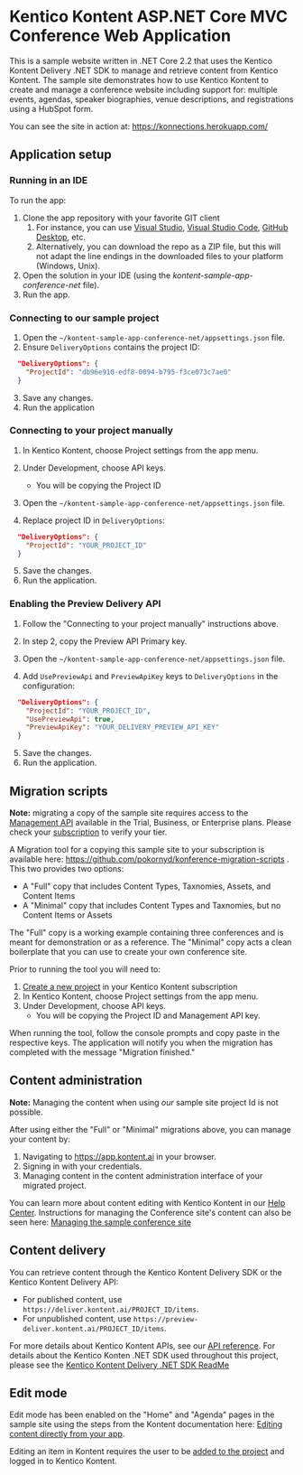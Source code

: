 # Kentico Kontent ASP.NET Core MVC Conference Web Application

This is a sample website written in .NET Core 2.2 that uses the Kentico Kontent Delivery .NET SDK to manage and retrieve content from Kentico Kontent. 
The sample site demonstrates how to use Kentico Kontent to create and manage a conference website including support for: multiple events, agendas, speaker biographies, venue descriptions, and registrations using a HubSpot form.

You can see the site in action at: https://konnections.herokuapp.com/

## Application setup

### Running in an IDE

To run the app:
1. Clone the app repository with your favorite GIT client
   1. For instance, you can use [Visual Studio](https://www.visualstudio.com/vs/), [Visual Studio Code](https://code.visualstudio.com/), [GitHub Desktop](https://desktop.github.com/), etc.
   1. Alternatively, you can download the repo as a ZIP file, but this will not adapt the line endings in the downloaded files to your platform (Windows, Unix).
1. Open the solution in your IDE (using the _kontent-sample-app-conference-net_ file).
1. Run the app.

### Connecting to our sample project

1. Open the `~/kontent-sample-app-conference-net/appsettings.json` file.
2. Ensure `DeliveryOptions` contains the project ID:

```json
  "DeliveryOptions": {
    "ProjectId": "db96e910-edf8-0094-b795-f3ce073c7ae0"
  }
```
3. Save any changes.
4. Run the application

### Connecting to your project manually

1. In Kentico Kontent, choose Project settings from the app menu.
2. Under Development, choose API keys.
    * You will be copying the Project ID
    
3. Open the `~/kontent-sample-app-conference-net/appsettings.json` file.
4. Replace project ID in `DeliveryOptions`:

```json
  "DeliveryOptions": {
    "ProjectId": "YOUR_PROJECT_ID"
  }
```
5. Save the changes.
6. Run the application.

### Enabling the Preview Delivery API

1. Follow the "Connecting to your project manually" instructions above.
2. In step 2, copy the Preview API Primary key.
    
3. Open the `~/kontent-sample-app-conference-net/appsettings.json` file.
4. Add `UsePreviewApi` and `PreviewApiKey` keys to `DeliveryOptions` in the configuration:

```json
  "DeliveryOptions": {
    "ProjectId": "YOUR_PROJECT_ID",
    "UsePreviewApi": true,
    "PreviewApiKey": "YOUR_DELIVERY_PREVIEW_API_KEY"
  }
```
5. Save the changes.
6. Run the application.

## Migration scripts

**Note:** migrating a copy of the sample site requires access to the [Management API](https://docs.kontent.ai/reference/management-api-v2) available in the Trial, Business, or Enterprise plans. Please check your [subscription](https://docs.kontent.ai/tutorials/manage-subscriptions-and-user-accounts/subscriptions/checking-your-usage-report) to verify your tier.

A Migration tool for a copying this sample site to your subscription is available here: https://github.com/pokornyd/konference-migration-scripts . This two provides two options:

* A "Full" copy that includes Content Types, Taxnomies, Assets, and Content Items
* A "Minimal" copy that includes Content Types and Taxnomies, but no Content Items or Assets
	
The "Full" copy is a working example containing three conferences and is meant for demonstration or as a reference.
The "Minimal" copy acts a clean boilerplate that you can use to create your own conference site.

Prior to running the tool you will need to: 
1. [Create a new project](https://docs.kontent.ai/tutorials/set-up-projects/manage-projects/managing-projects#a-creating-projects) in your Kentico Kontent subscription
2. In Kentico Kontent, choose Project settings from the app menu.
3. Under Development, choose API keys.
    * You will be copying the Project ID and Management API key.
    
When running the tool, follow the console prompts and copy paste in the respective keys. The application will notify you when the migration has completed with the message "Migration finished."

## Content administration

**Note:** Managing the content when using *our* sample site project Id is not possible.

After using either the "Full" or "Minimal" migrations above, you can manage your content by: 

1. Navigating to <https://app.kontent.ai> in your browser.
2. Signing in with your credentials.
3. Managing content in the content administration interface of your migrated project.

You can learn more about content editing with Kentico Kontent in our [Help Center](https://docs.kontent.ai/).
Instructions for managing the Conference site's content can also be seen here: [Managing the sample conference site](https://github.com/kentico-michaelb/kontent-sample-app-conference-net/wiki/Managing-the-sample-conference-site)

## Content delivery

You can retrieve content through the Kentico Kontent Delivery SDK or the Kentico Kontent Delivery API:

* For published content, use `https://deliver.kontent.ai/PROJECT_ID/items`.
* For unpublished content, use `https://preview-deliver.kontent.ai/PROJECT_ID/items`.

For more details about Kentico Kontent APIs, see our [API reference](https://docs.kontent.ai/reference/kentico-kontent-apis-overview).
For details about the Kentico Konten .NET SDK used throughout this project, please see the [Kentico Kontent Delivery .NET SDK ReadMe](https://github.com/Kentico/kontent-delivery-sdk-net#kentico-kontent-delivery-net-sdk)

## Edit mode

Edit mode has been enabled on the "Home" and "Agenda" pages in the sample site using the steps from the Kontent documentation here: [Editing content directly from your app](https://docs.kontent.ai/tutorials/write-and-collaborate/preview-content/editing-content-directly-from-your-app). 

Editing an item in Kontent requires the user to be [added to the project](https://docs.kontent.ai/tutorials/set-up-projects/manage-your-team/inviting-and-deactivating-users#a-inviting-a-new-user) and logged in to Kentico Kontent.
